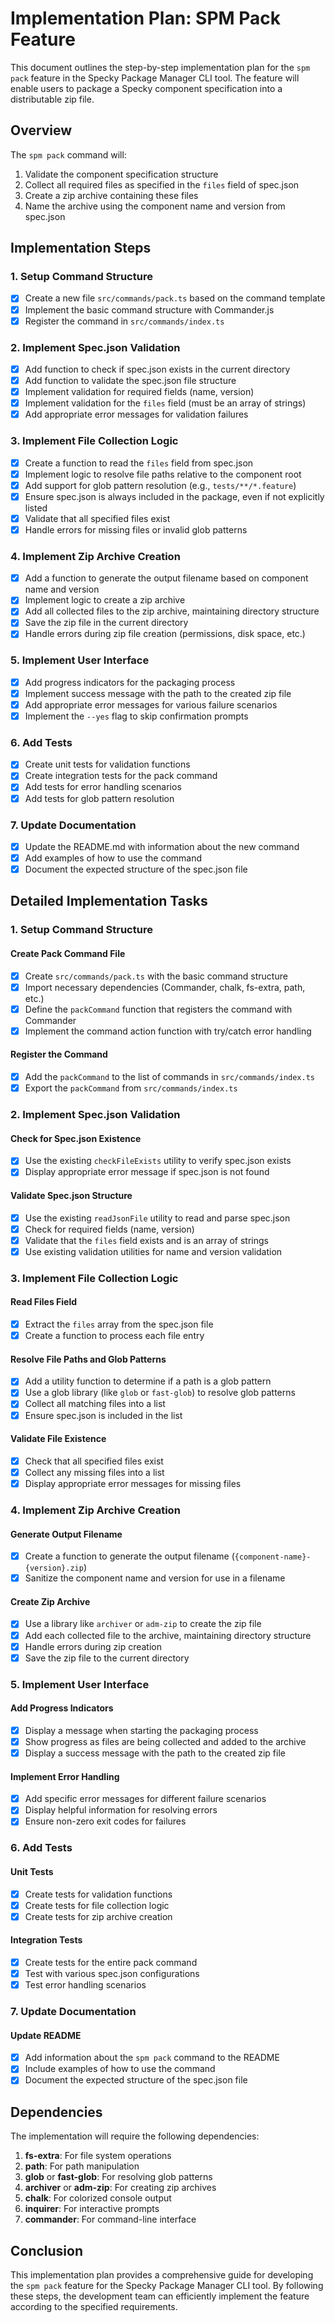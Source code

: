 # Implementation Plan: SPM Pack Feature

This document outlines the step-by-step implementation plan for the `spm pack` feature in the Specky Package Manager CLI tool. The feature will enable users to package a Specky component specification into a distributable zip file.

## Overview

The `spm pack` command will:
1. Validate the component specification structure
2. Collect all required files as specified in the `files` field of spec.json
3. Create a zip archive containing these files
4. Name the archive using the component name and version from spec.json

## Implementation Steps

### 1. Setup Command Structure

- [x] Create a new file `src/commands/pack.ts` based on the command template
- [x] Implement the basic command structure with Commander.js
- [x] Register the command in `src/commands/index.ts`

### 2. Implement Spec.json Validation

- [x] Add function to check if spec.json exists in the current directory
- [x] Add function to validate the spec.json file structure
- [x] Implement validation for required fields (name, version)
- [x] Implement validation for the `files` field (must be an array of strings)
- [x] Add appropriate error messages for validation failures

### 3. Implement File Collection Logic

- [x] Create a function to read the `files` field from spec.json
- [x] Implement logic to resolve file paths relative to the component root
- [x] Add support for glob pattern resolution (e.g., `tests/**/*.feature`)
- [x] Ensure spec.json is always included in the package, even if not explicitly listed
- [x] Validate that all specified files exist
- [x] Handle errors for missing files or invalid glob patterns

### 4. Implement Zip Archive Creation

- [x] Add a function to generate the output filename based on component name and version
- [x] Implement logic to create a zip archive
- [x] Add all collected files to the zip archive, maintaining directory structure
- [x] Save the zip file in the current directory
- [x] Handle errors during zip file creation (permissions, disk space, etc.)

### 5. Implement User Interface

- [x] Add progress indicators for the packaging process
- [x] Implement success message with the path to the created zip file
- [x] Add appropriate error messages for various failure scenarios
- [x] Implement the `--yes` flag to skip confirmation prompts

### 6. Add Tests

- [x] Create unit tests for validation functions
- [x] Create integration tests for the pack command
- [x] Add tests for error handling scenarios
- [x] Add tests for glob pattern resolution

### 7. Update Documentation

- [x] Update the README.md with information about the new command
- [x] Add examples of how to use the command
- [x] Document the expected structure of the spec.json file

## Detailed Implementation Tasks

### 1. Setup Command Structure

#### Create Pack Command File

- [x] Create `src/commands/pack.ts` with the basic command structure
- [x] Import necessary dependencies (Commander, chalk, fs-extra, path, etc.)
- [x] Define the `packCommand` function that registers the command with Commander
- [x] Implement the command action function with try/catch error handling

#### Register the Command

- [x] Add the `packCommand` to the list of commands in `src/commands/index.ts`
- [x] Export the `packCommand` from `src/commands/index.ts`

### 2. Implement Spec.json Validation

#### Check for Spec.json Existence

- [x] Use the existing `checkFileExists` utility to verify spec.json exists
- [x] Display appropriate error message if spec.json is not found

#### Validate Spec.json Structure

- [x] Use the existing `readJsonFile` utility to read and parse spec.json
- [x] Check for required fields (name, version)
- [x] Validate that the `files` field exists and is an array of strings
- [x] Use existing validation utilities for name and version validation

### 3. Implement File Collection Logic

#### Read Files Field

- [x] Extract the `files` array from the spec.json file
- [x] Create a function to process each file entry

#### Resolve File Paths and Glob Patterns

- [x] Add a utility function to determine if a path is a glob pattern
- [x] Use a glob library (like `glob` or `fast-glob`) to resolve glob patterns
- [x] Collect all matching files into a list
- [x] Ensure spec.json is included in the list

#### Validate File Existence

- [x] Check that all specified files exist
- [x] Collect any missing files into a list
- [x] Display appropriate error messages for missing files

### 4. Implement Zip Archive Creation

#### Generate Output Filename

- [x] Create a function to generate the output filename (`{component-name}-{version}.zip`)
- [x] Sanitize the component name and version for use in a filename

#### Create Zip Archive

- [x] Use a library like `archiver` or `adm-zip` to create the zip file
- [x] Add each collected file to the archive, maintaining directory structure
- [x] Handle errors during zip creation
- [x] Save the zip file to the current directory

### 5. Implement User Interface

#### Add Progress Indicators

- [x] Display a message when starting the packaging process
- [x] Show progress as files are being collected and added to the archive
- [x] Display a success message with the path to the created zip file

#### Implement Error Handling

- [x] Add specific error messages for different failure scenarios
- [x] Display helpful information for resolving errors
- [x] Ensure non-zero exit codes for failures

### 6. Add Tests

#### Unit Tests

- [x] Create tests for validation functions
- [x] Create tests for file collection logic
- [x] Create tests for zip archive creation

#### Integration Tests

- [x] Create tests for the entire pack command
- [x] Test with various spec.json configurations
- [x] Test error handling scenarios

### 7. Update Documentation

#### Update README

- [x] Add information about the `spm pack` command to the README
- [x] Include examples of how to use the command
- [x] Document the expected structure of the spec.json file

## Dependencies

The implementation will require the following dependencies:

1. **fs-extra**: For file system operations
2. **path**: For path manipulation
3. **glob** or **fast-glob**: For resolving glob patterns
4. **archiver** or **adm-zip**: For creating zip archives
5. **chalk**: For colorized console output
6. **inquirer**: For interactive prompts
7. **commander**: For command-line interface

## Conclusion

This implementation plan provides a comprehensive guide for developing the `spm pack` feature for the Specky Package Manager CLI tool. By following these steps, the development team can efficiently implement the feature according to the specified requirements.